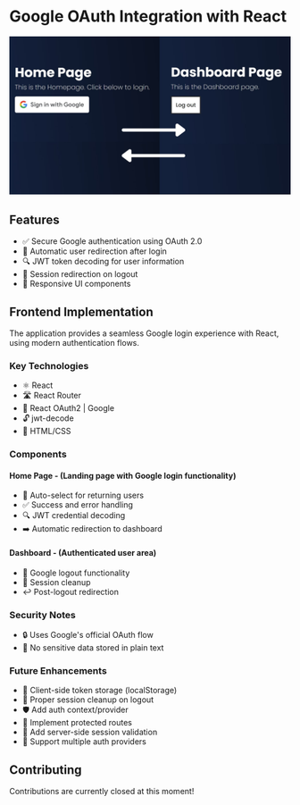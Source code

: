 # Google OAuth Integration with React

![Site Image](site-image.jpg)

## Features

- ✅ Secure Google authentication using OAuth 2.0  
- 🔄 Automatic user redirection after login  
- 🔍 JWT token decoding for user information  
- 🧹 Session redirection on logout  
- 📱  Responsive UI components  

## Frontend Implementation

The application provides a seamless Google login experience with React, using modern authentication flows.

### Key Technologies

- ⚛️ React  
- 🛣️ React Router  
- 🔑 React OAuth2 | Google 
- 🔓 jwt-decode  
- 🎨 HTML/CSS  

### Components

#### **Home Page** - (Landing page with Google login functionality)
- 🔄 Auto-select for returning users  
- ✅ Success and error handling  
- 🔍 JWT credential decoding  
- ➡️ Automatic redirection to dashboard  

#### **Dashboard**  - (Authenticated user area)  
- 🚪 Google logout functionality  
- 🧹 Session cleanup  
- ↩️ Post-logout redirection  

### **Security Notes**
- 🔒 Uses Google's official OAuth flow
- 🚫 No sensitive data stored in plain text

### **Future Enhancements**
- 💾 Client-side token storage (localStorage)
- 🧹 Proper session cleanup on logout
- 🛡️ Add auth context/provider
- 🚧 Implement protected routes
- 🔐 Add server-side session validation
- 🔌 Support multiple auth providers

## Contributing

Contributions are currently closed at this moment!